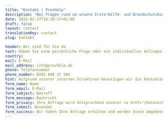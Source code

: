 ```yaml
---
title: "Kontakt | PrevHelp"
description: "Bei Fragen rund um unsere Erste-Hilfe- und Brandschutzkurse oder einem anderen Anliegen. Wir sind gerne für Sie da!"
date: 2022-02-27T10:30:17+01:00
draft: false
layout: contact
translationKey: contact
slug: kontakt

header: Wir sind für Sie da
text: Haben Sie eine persönliche Frage oder ein individuelles Anliegen? Sie wünschen eine individuelle Beratung oder ein besonderes Angebot? Wir freuen uns auf Sie!
country:
mail: E-Mail
mail_address: info@prevhelp.de
phone: Telefonnummer
phone_number: 0202 898 37 565
hint: Aufgrund unserer internen Strukturen bevorzugen wir die Kontaktaufnahme per E-Mail.
form_name: Name
form_email: E-Mail
form_subject: Betreff
form_message: Nachricht
form_privacy: Ihre Anfrage wird entsprechend unserer <a href="/datenschutz/" class="font-medium text-gray-700 underline">Datenschutzerklärung</a> zur Beantwortung Ihrer Anfrage verarbeitet.
form_submit: Absenden
form_success: Wir haben Ihre Anfrage erhalten und werden diese umgehend bearbeiten! Vielen Dank
---
```


